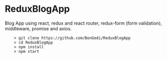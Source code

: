 # ReduxBlogApp
Blog App using react, redux and react router, redux-form (form validation), middleware, promise and axios.

```
	> git clone https://github.com/BenGedi/ReduxBlogApp
	> cd ReduxBlogApp
	> npm install
	> npm start
```

